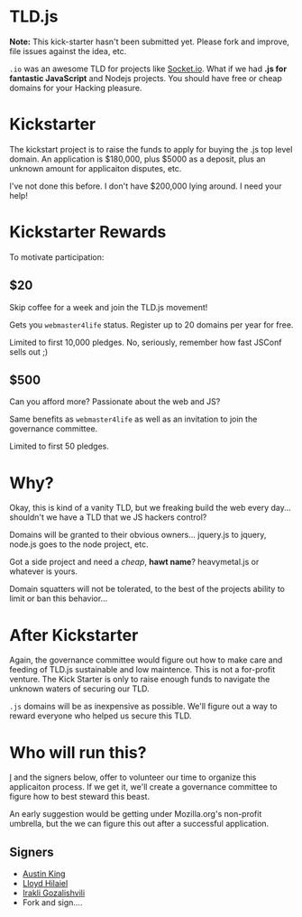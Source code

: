 # TLD.js
**Note:** This kick-starter hasn't been submitted yet. Please fork and improve, file issues against the idea, etc.

``.io`` was an awesome TLD for projects like [Socket.io](http://socket.io/). What if we had **.js for fantastic 
JavaScript** and Nodejs projects. You should have free or cheap domains for your Hacking pleasure.

# Kickstarter
The kickstart project is to raise the funds to apply for buying the .js top level domain. An application is $180,000,
plus $5000 as a deposit, plus an unknown amount for applicaiton disputes, etc.

I've not done this before. I don't have $200,000 lying around. I need your help!

# Kickstarter Rewards
To motivate participation:

## $20
Skip coffee for a week and join the TLD.js movement!

Gets you ``webmaster4life`` status. Register up to 20 domains per year for free.
 
Limited to first 10,000 pledges. No, seriously, remember how fast JSConf sells out ;)

## $500
Can you afford more? Passionate about the web and JS?

Same benefits as ``webmaster4life`` as well as an invitation to join the governance committee.

Limited to first 50 pledges.

# Why?
Okay, this is kind of a vanity TLD, but we freaking build the web every day... shouldn't we have a TLD that 
we JS hackers control?

Domains will be granted to their obvious owners... jquery.js to jquery, node.js goes to the node project, etc.

Got a side project and need a *cheap*, **hawt name**? heavymetal.js or whatever is yours.

Domain squatters will not be tolerated, to the best of the projects ability to limit or ban this behavior...

# After Kickstarter
Again, the governance committee would figure out how to make care and feeding of TLD.js sustainable
and low maintence. This is not a for-profit venture. The Kick Starter is only to raise enough funds
to navigate the unknown waters of securing our TLD.

``.js`` domains will be  as inexpensive as possible. We'll figure out a way to reward everyone who helped us 
secure this TLD.

# Who will run this?
[I](http://github.com/ozten) and the signers below, offer to volunteer our time to organize this applicaiton process. If we get it, we'll create a 
governance committee to figure how to best steward this beast.

An early suggestion would be getting under Mozilla.org's non-profit umbrella, but the we can 
figure this out after a successful application.

## Signers
* [Austin King](http://github.com/ozten)
* [Lloyd Hilaiel](https://github.com/lloyd)
* [Irakli Gozalishvili](https://github.com/Gozala)
* Fork and sign....
